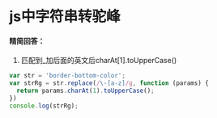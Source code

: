 # js中字符串转驼峰

#### 精简回答：

1. 匹配到_加后面的英文后charAt[1].toUpperCase()

```js
var str = 'border-bottom-color';
var strRg = str.replace(/\-[a-z]/g, function (params) {
  return params.charAt(1).toUpperCase();
})
console.log(strRg);
```

